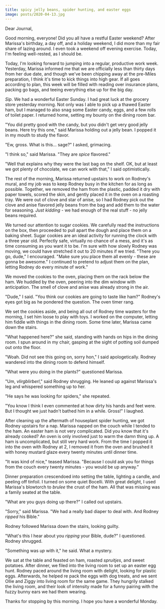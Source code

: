 ```yaml
---
title: spicy jelly beans, spider hunting, and easter eggs
image: posts/2020-04-13.jpg
---
```


Dear Journal,

Good morning, everyone!  Did you all have a restful Easter weekend?
After Marissa's birthday, a day off, and a holiday weekend, I did more
than my fair share of lazing around.  I even took a weekend off
evening exercise.  Today, I'm feeling well-rested, as I should be.

Today, I'm looking forward to jumping into a regular, productive work
week.  Yesterday, Marissa informed me that we are officially less than
thirty days from her due date, and though we've been chipping away at
the pre-Miles preparation, I think it's time to kick things into high
gear.  If all goes according to plan, this week will be filled with
reading over insurance plans, packing go bags, and teeing everything
else up for the big day.

_Sip_.  We had a wonderful Easter Sunday.  I had great luck at the
grocery store yesterday morning.  Not only was I able to pick up a
thawed Easter ham, but I managed to also snag some Easter candy, eggs,
and a few rolls of toilet paper.  I returned home, setting my bounty
on the dining room bar.

"You did pretty good with the candy, but you didn't get very good
jelly beans.  Here try this one," said Marissa holding out a jelly
bean.  I popped it in my mouth to study the flavor.

"Ew, gross.  What is this... sage?" I asked, grimacing.

"I think so," said Marissa.  "They are _spice_ flavored."

"Well that explains why they were the last bag on the shelf.  OK, but
at least we got plenty of chocolate, we can work with that," I said
optimistically.

The rest of the morning, Marissa returned upstairs to work on Rodney's
mural, and my job was to keep Rodney busy in the kitchen for as long
as possible.  Together, we removed the ham from the plastic, padded it
dry with paper towels, scored the skin, and gently placed it in the
oven on a roasting tray.  We were out of clove and star of anise, so I
had Rodney pick out the clove and anise flavored jelly beans from the
bag and add them to the water for seasoning.  _Just kidding_ - we had
enough of the real stuff - no jelly beans required.

We turned our attention to sugar cookies.  We carefully read the
instructions on the box, then proceeded to pull apart the dough and
place them on a baking sheet.  Sugar cookies are an ideal activity for
running the clock with a three year old.  Perfectly safe, virtually no
chance of a mess, and it's as time consuming as you want it to be.
I'm sure with how slowly Rodney was moving, we could have stretched it
out to 20 minutes if we tried.  "There you go, dude," I encouraged.
"Make sure you place them all evenly - these are gonna be awesome."  I
continued to pretend to adjust them on the plan, letting Rodney do
every minute of work."

We moved the cookies to the oven, placing them on the rack below the
ham.  We huddled by the oven, peering into the dim window with
anticipation.  The smell of clove and anise was already strong in the
air.

"Dude," I said.  "You think our cookies are going to taste like ham?"
Rodney's eyes got big as he pondered the question.  The oven timer
rang.

We set the cookies aside, and being all out of Rodney time wasters for
the morning, I set him loose to play with toys.  I worked on the
computer, letting him fiddle with things in the dining room.  Some
time later, Marissa came down the stairs.

"What happened here?" she said, standing with hands on hips in the
dining room.  I spun around in my chair, gasping at the sight of
potting soil dumped out onto the floor.

"Woah.  Did not see this going on, sorry hon," I said apologetically.
Rodney wandered into the dining room to defend himself.

"What were you doing in the plants?" questioned Marissa.

"Um, _vlirgblirberl_," said Rodney shrugging.  He leaned up against
Marissa's leg and whispered something up to her.

"He says he was looking for spiders," she repeated.

"You know I think I even commented at how dirty his hands and feet
were.  But I thought we just hadn't bathed him in a while.  Gross!" I
laughed.

After cleaning up the aftermath of houseplant spider hunting, we got
Rodney upstairs for a nap.  Marissa napped on the couch while I tended
to the ham.  An easter ham is not very complicated.  Did you know that
it's already cooked?  An oven is only involved just to warm the damn
thing up.  A ham is uncomplicated, but still very hard work.  From the
time I popped it into the oven with Rodney at 2, I removed it from the
oven and brushed it with honey mustard glaze every twenty minutes
until dinner time.

"It was kind of nice," teased Marissa.  "Because I could ask you for
things from the couch every twenty minutes - you would be up anyway."

Dinner preparation crescendoed into setting the table, lighting a
candle, and peeling off tinfoil.  I turned on some quiet Bocelli.
With great delight, I used Marissa's blowtorch to _brulee_ the crust
of the ham.  All that was missing was a family seated at the table.

"What are you guys doing up there?" I called out upstairs.

"Sorry," said Marissa.  "We had a really bad diaper to deal with.  And
Rodney _ripped_ his Bible."

Rodney followed Marissa down the stairs, looking guilty.

"What's this I hear about you _ripping_ your Bible, dude?" I
questioned.  Rodney shrugged.

"Something was _up_ with it," he said.  What a mystery.

We sat at the table and feasted on ham, roasted _spruitjes_, and sweet
potatoes.  After dinner, we filed into the living room to set up an
easter egg hunt.  Rodney paced around the living room with delight,
looking for plastic eggs.  Afterwards, he helped re pack the eggs with
dog treats, and we sent Ollie and Ziggy into living room for the same
game.  They hungrily stalked the living room, and their look of
intensity made for a funny pairing with the fuzzy bunny ears we had
them wearing.

Thanks for stopping by this morning.  I hope you have a wonderful
Monday.
